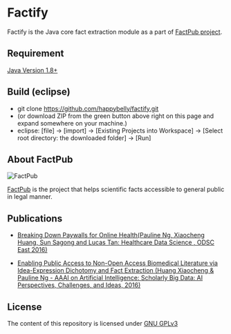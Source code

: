 # Factify

Factify is the Java core fact extraction module as a part of [FactPub project](http://factpub.org/).

Requirement
-----------

[Java Version 1.8+](java.com/download/)

Build (eclipse)
---------------

*  git clone https://github.com/happybelly/factify.git
*  (or download ZIP from the green button above right on this page and expand somewhere on your machine.)
*  eclipse: [file] -> [import] -> [Existing Projects into Workspace] -> [Select root directory: the downloaded folder] -> [Run]

About FactPub
-------------

![FactPub](http://factpub.org/img/logo_factpub.png)

[FactPub](http://factpub.org/) is the project that helps scientific facts accessible to general public in legal manner.

Publications
------------

* [Breaking Down Paywalls for Online Health(Pauline Ng, Xiaocheng Huang, Sun Sagong and Lucas Tan: Healthcare Data Science , ODSC East 2016)](https://www.opendatascience.com/conferences/pauline-ng-breaking-down-paywalls-for-online-health/)

* [Enabling Public Access to Non-Open Access Biomedical Literature via Idea-Expression Dichotomy and Fact Extraction (Huang Xiaocheng & Pauline Ng - AAAI on Artificial Intelligence: Scholarly Big Data: AI Perspectives, Challenges, and Ideas, 2016)](http://www.aaai.org/ocs/index.php/WS/AAAIW16/paper/viewPaper/12557)

License
-------

The content of this repository is licensed under [GNU GPLv3](http://choosealicense.com/licenses/gpl-3.0/)
